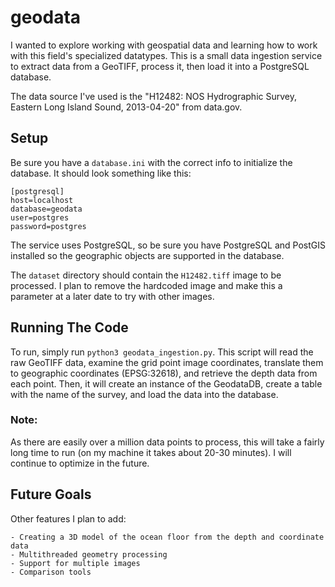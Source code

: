 # geodata

I wanted to explore working with geospatial data and learning how to work with this field's specialized datatypes. This is a small data ingestion service to extract data from a GeoTIFF, process it, then load it into a PostgreSQL database. 

The data source I've used is the "H12482: NOS Hydrographic Survey, Eastern Long Island Sound, 2013-04-20" from data.gov.

## Setup
Be sure you have a ```database.ini``` with the correct info to initialize the database. It should look something like this:
```
[postgresql]
host=localhost
database=geodata
user=postgres
password=postgres
```

The service uses PostgreSQL, so be sure you have PostgreSQL and PostGIS installed so the geographic objects are supported in the database.

The ```dataset``` directory should contain the ```H12482.tiff``` image to be processed. I plan to remove the hardcoded image and make this a parameter at a later date to try with other images.

## Running The Code
To run, simply run ```python3 geodata_ingestion.py```. This script will read the raw GeoTIFF data, examine the grid point image coordinates, translate them to geographic coordinates (EPSG:32618), and retrieve the depth data from each point. Then, it will create an instance of the GeodataDB, create a table with the name of the survey, and load the data into the database.

### Note:
As there are easily over a million data points to process, this will take a fairly long time to run (on my machine it takes about 20-30 minutes). I will continue to optimize in the future.

## Future Goals
Other features I plan to add:

    - Creating a 3D model of the ocean floor from the depth and coordinate data
    - Multithreaded geometry processing
    - Support for multiple images
    - Comparison tools
